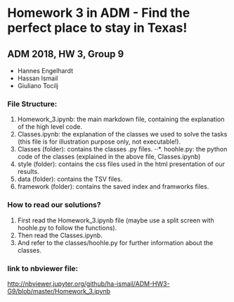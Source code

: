 # Homework 3 in ADM - Find the perfect place to stay in Texas!

## ADM 2018, HW 3, Group 9


* Hannes Engelhardt
* Hassan Ismail
* Giuliano Tocilj

### File Structure:
1. Homework_3.ipynb: the main markdown file, containing the explanation of the high level code.
2. Classes.ipynb: the explanation of the classes we used to solve the tasks (this file is for illustration purpose only, not executable!).
3. Classes (folder): contains the classes .py files.
  ⋅⋅*. hoohle.py: the python code of the classes (explained in the above file, Classes.ipynb)
4. style (folder): contains the css files used in the html presentation of our results.
5. data (folder): contains the TSV files.
6. framework (folder): contains the saved index and framworks files.

### How to read our solutions?
1. First read the Homework_3.ipynb file (maybe use a split screen with hoohle.py to follow the functions).
2. Then read the Classes.ipynb.
3. And refer to the classes/hoohle.py for further information about the classes.


### link to nbviewer file:

http://nbviewer.jupyter.org/github/ha-ismail/ADM-HW3-G9/blob/master/Homework_3.ipynb
